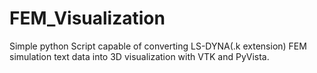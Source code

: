# FEM_Visualization
Simple python Script capable of converting LS-DYNA(.k extension) FEM simulation text data into 3D visualization with VTK and PyVista. 
